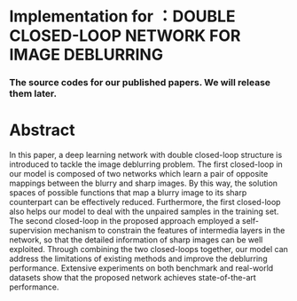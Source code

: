 # Implementation for ：**DOUBLE CLOSED-LOOP NETWORK FOR IMAGE DEBLURRING**

### The source codes for our published papers. We will release them later.

# Abstract
In this paper, a deep learning network with double closed-loop structure is introduced to tackle the image deblurring problem. The first closed-loop in our model is composed of two networks which learn a pair of opposite mappings between the blurry and sharp images. By this way, the solution spaces of possible functions that map a blurry image to its sharp counterpart can be effectively reduced. Furthermore, the first closed-loop also helps our model to deal with the unpaired samples in the training set. The second closed-loop in the proposed approach employed a self- supervision mechanism to constrain the features of intermedia layers in the network, so that the detailed information of sharp images can be well exploited. Through combining the two closed-loops together, our model can address the limitations of existing methods and improve the deblurring performance. Extensive experiments on both benchmark and real-world datasets show that the proposed network achieves state-of-the-art performance.

